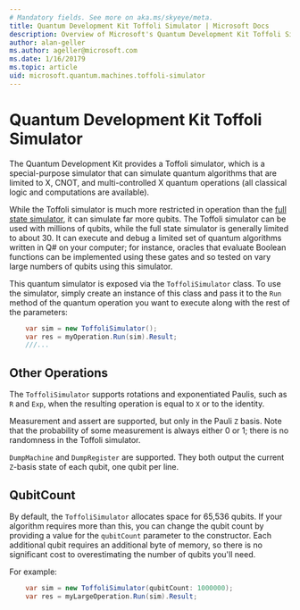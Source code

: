 ```yaml
---
# Mandatory fields. See more on aka.ms/skyeye/meta.
title: Quantum Development Kit Toffoli Simulator | Microsoft Docs 
description: Overview of Microsoft's Quantum Development Kit Toffoli Simulator 
author: alan-geller
ms.author: ageller@microsoft.com 
ms.date: 1/16/20179
ms.topic: article
uid: microsoft.quantum.machines.toffoli-simulator
---
```


# Quantum Development Kit Toffoli Simulator

The Quantum Development Kit provides a Toffoli simulator,
which is a special-purpose simulator that can simulate quantum algorithms
that are limited to X, CNOT, and multi-controlled X quantum operations
(all classical logic and computations are available).

While the Toffoli simulator is much more restricted in operation than the
[full state simulator](xref:microsoft.quantum.machines.full-state-simulator),
it can simulate far more qubits.
The Toffoli simulator can be used with millions of qubits, while the
full state simulator is generally limited to about 30.
It can execute and debug a limited set of quantum algorithms written in
Q# on your computer;
for instance, oracles that evaluate Boolean functions can be
implemented using these gates and so tested on vary large numbers
of qubits using this simulator.

This quantum simulator is exposed via the `ToffoliSimulator` class.
To use the simulator, simply create an instance of this class and pass it
to the `Run` method of the quantum operation you want to execute along
with the rest of the parameters:

```csharp
    var sim = new ToffoliSimulator();
    var res = myOperation.Run(sim).Result;
    ///...
```

## Other Operations

The `ToffoliSimulator` supports rotations and exponentiated Paulis,
such as `R` and `Exp`, when the resulting operation is equal to
`X` or to the identity.

Measurement and assert are supported, but only in the Pauli `Z` basis.
Note that the probability of some measurement is always either 0 or 1;
there is no randomness in the Toffoli simulator.

`DumpMachine` and `DumpRegister` are supported.
They both output the current `Z`-basis state of each qubit,
one qubit per line.

## QubitCount

By default, the `ToffoliSimulator` allocates space for 65,536 qubits.
If your algorithm requires more than this, you can change the qubit count
by providing a value for the `qubitCount` parameter to the constructor.
Each additional qubit requires an additional byte of memory, so there is
no significant cost to overestimating the number of qubits you'll need.

For example:

```csharp
    var sim = new ToffoliSimulator(qubitCount: 1000000);
    var res = myLargeOperation.Run(sim).Result;
```
